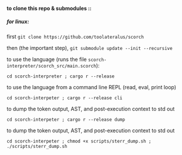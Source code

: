 #### to clone this repo & submodules ::

##### _for linux:_ 

first 
`git clone https://github.com/toolateralus/scorch`

then (the important step),
`git submodule update --init --recursive`


to use the language (runs the file `scorch-interpreter/scorch_src/main.scorch`):

`cd scorch-interpreter ; cargo r --release`

to use the language from a command line REPL (read, eval, print loop) 

`cd scorch-interpeter ; cargo r --release cli`

to dump the token output, AST, and post-execution context to std out

`cd scorch-interpeter ; cargo r --release dump`

to dump the token output, AST, and post-execution context to std out

`cd scorch-interpeter ; chmod +x scripts/sterr_dump.sh ; ./scripts/sterr_dump.sh`
